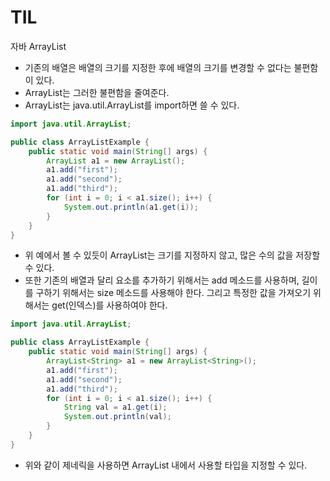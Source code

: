 # TIL

자바 ArrayList

- 기존의 배열은 배열의 크기를 지정한 후에 배열의 크기를 변경할 수 없다는 불편함이 있다.
- ArrayList는 그러한 불편함을 줄여준다.
- ArrayList는 java.util.ArrayList를 import하면 쓸 수 있다.

~~~java
import java.util.ArrayList;

public class ArrayListExample {
    public static void main(String[] args) {
        ArrayList a1 = new ArrayList();
        a1.add("first");
        a1.add("second");
        a1.add("third");
        for (int i = 0; i < a1.size(); i++) {
            System.out.println(a1.get(i));
        }
    }
}
~~~

- 위 예에서 볼 수 있듯이 ArrayList는 크기를 지정하지 않고, 많은 수의 값을 저장할 수 있다.
- 또한 기존의 배열과 달리 요소를 추가하기 위해서는 add 메소드를 사용하며, 길이를 구하기 위해서는 size 메소드를 사용해야 한다. 그리고 특정한 값을 가져오기 위해서는 get(인덱스)를 사용하여야 한다.

~~~java
import java.util.ArrayList;

public class ArrayListExample {
    public static void main(String[] args) {
        ArrayList<String> a1 = new ArrayList<String>();
        a1.add("first");
        a1.add("second");
        a1.add("third");
        for (int i = 0; i < a1.size(); i++) {
            String val = a1.get(i);
            System.out.println(val);
        }
    }
}
~~~

- 위와 같이 제네릭을 사용하면 ArrayList 내에서 사용할 타입을 지정할 수 있다.
